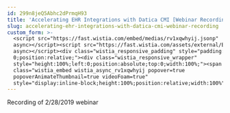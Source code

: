 ```yaml
---
id: 299n8jeQ5Abhc2dPrmqH93
title: 'Accelerating EHR Integrations with Datica CMI [Webinar Recording]'
slug: accelerating-ehr-integrations-with-datica-cmi-webinar-recording
custom_form: >-
  <script src="https://fast.wistia.com/embed/medias/rv1xqwhyij.jsonp"
  async></script><script src="https://fast.wistia.com/assets/external/E-v1.js"
  async></script><div class="wistia_responsive_padding" style="padding:62.5% 0 0
  0;position:relative;"><div class="wistia_responsive_wrapper"
  style="height:100%;left:0;position:absolute;top:0;width:100%;"><span
  class="wistia_embed wistia_async_rv1xqwhyij popover=true
  popoverAnimateThumbnail=true videoFoam=true"
  style="display:inline-block;height:100%;position:relative;width:100%">&nbsp;</span></div></div>
---
```

Recording of 2/28/2019 webinar 
  